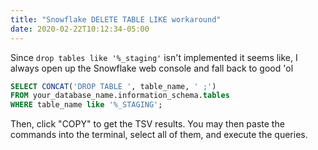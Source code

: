 ```yaml
---
title: "Snowflake DELETE TABLE LIKE workaround"
date: 2020-02-22T10:12:34-05:00
---
```


Since `drop tables like '%_staging'` isn't implemented it seems like, I always open up the Snowflake web console and fall back to good 'ol 

```sql
SELECT CONCAT('DROP TABLE ', table_name, ' ;')
FROM your_database_name.information_schema.tables 
WHERE table_name like '%_STAGING';
```

Then, click "COPY" to get the TSV results. You may then paste the commands into the terminal, select all of them, and execute the queries.

